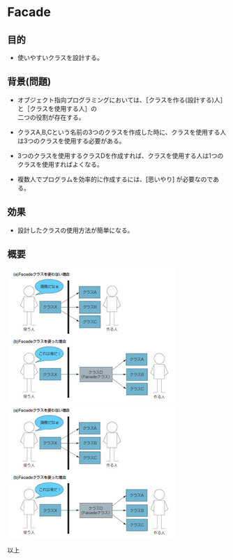Facade
===

## 目的

- 使いやすいクラスを設計する。

## 背景(問題)

- オブジェクト指向プログラミングにおいては、［クラスを作る(設計する)人］と［クラスを使用する人］の  
二つの役割が存在する。

- クラスA,B,Cという名前の3つのクラスを作成した時に、クラスを使用する人は3つのクラスを使用する必要がある。

- 3つのクラスを使用するクラスDを作成すれば、クラスを使用する人は1つのクラスを使用すればよくなる。

- 複数人でプログラムを効率的に作成するには、[思いやり] が必要なのである。


## 効果

- 設計したクラスの使用方法が簡単になる。

## 概要

![Facadeパターンを使わない場合](../html/img/Facade/img1.jpg)
![Facadeパターンを使う場合](../html/img/Facade/img2.jpg)

以上
